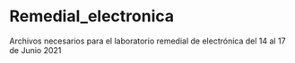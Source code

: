 # Remedial_electronica

Archivos necesarios para el laboratorio remedial de electrónica del 14 al 17 de Junio 2021
